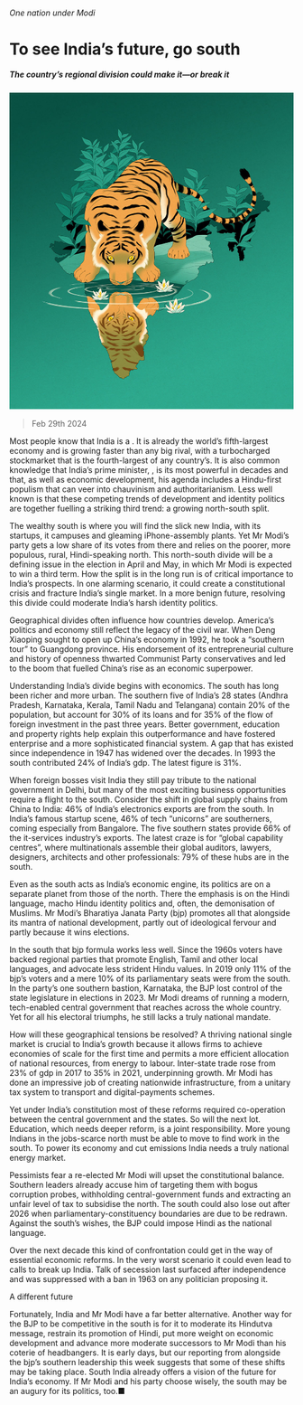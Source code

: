 ###### One nation under Modi

# To see India’s future, go south 

##### The country’s regional division could make it—or break it 

![image](images/20240302_LDD003_FH.jpg) 

> Feb 29th 2024 

Most people know that India is a . It is already the world’s fifth-largest economy and is growing faster than any big rival, with a turbocharged stockmarket that is the fourth-largest of any country’s. It is also common knowledge that India’s prime minister, , is its most powerful in decades and that, as well as economic development, his agenda includes a Hindu-first populism that can veer into chauvinism and authoritarianism. Less well known is that these competing trends of development and identity politics are together fuelling a striking third trend: a growing north-south split. 

The wealthy south is where you will find the slick new India, with its startups, it campuses and gleaming iPhone-assembly plants. Yet Mr Modi’s party gets a low share of its votes from there and relies on the poorer, more populous, rural, Hindi-speaking north. This north-south divide will be a defining issue in the election in April and May, in which Mr Modi is expected to win a third term. How the split is  in the long run is of critical importance to India’s prospects. In one alarming scenario, it could create a constitutional crisis and fracture India’s single market. In a more benign future, resolving this divide could moderate India’s harsh identity politics.

Geographical divides often influence how countries develop. America’s politics and economy still reflect the legacy of the civil war. When Deng Xiaoping sought to open up China’s economy in 1992, he took a “southern tour” to Guangdong province. His endorsement of its entrepreneurial culture and history of openness thwarted Communist Party conservatives and led to the boom that fuelled China’s rise as an economic superpower. 

Understanding India’s divide begins with economics. The south has long been richer and more urban. The southern five of India’s 28 states (Andhra Pradesh, Karnataka, Kerala, Tamil Nadu and Telangana) contain 20% of the population, but account for 30% of its loans and for 35% of the flow of foreign investment in the past three years. Better government, education and property rights help explain this outperformance and have fostered enterprise and a more sophisticated financial system. A gap that has existed since independence in 1947 has widened over the decades. In 1993 the south contributed 24% of India’s gdp. The latest figure is 31%.

When foreign bosses visit India they still pay tribute to the national government in Delhi, but many of the most exciting business opportunities require a flight to the south. Consider the shift in global supply chains from China to India: 46% of India’s electronics exports are from the south. In India’s famous startup scene, 46% of tech “unicorns” are southerners, coming especially from Bangalore. The five southern states provide 66% of the it-services industry’s exports. The latest craze is for “global capability centres”, where multinationals assemble their global auditors, lawyers, designers, architects and other professionals: 79% of these hubs are in the south.

Even as the south acts as India’s economic engine, its politics are on a separate planet from those of the north. There the emphasis is on the Hindi language, macho Hindu identity politics and, often, the demonisation of Muslims. Mr Modi’s Bharatiya Janata Party (bjp) promotes all that alongside its mantra of national development, partly out of ideological fervour and partly because it wins elections.

In the south that bjp formula works less well. Since the 1960s voters have backed regional parties that promote English, Tamil and other local languages, and advocate less strident Hindu values. In 2019 only 11% of the bjp’s voters and a mere 10% of its parliamentary seats were from the south. In the party’s one southern bastion, Karnataka, the BJP lost control of the state legislature in elections in 2023. Mr Modi dreams of running a modern, tech-enabled central government that reaches across the whole country. Yet for all his electoral triumphs, he still lacks a truly national mandate.

How will these geographical tensions be resolved? A thriving national single market is crucial to India’s growth because it allows firms to achieve economies of scale for the first time and permits a more efficient allocation of national resources, from energy to labour. Inter-state trade rose from 23% of gdp in 2017 to 35% in 2021, underpinning growth. Mr Modi has done an impressive job of creating nationwide infrastructure, from a unitary tax system to transport and digital-payments schemes.

Yet under India’s constitution most of these reforms required co-operation between the central government and the states. So will the next lot. Education, which needs deeper reform, is a joint responsibility. More young Indians in the jobs-scarce north must be able to move to find work in the south. To power its economy and cut emissions India needs a truly national energy market. 

Pessimists fear a re-elected Mr Modi will upset the constitutional balance. Southern leaders already accuse him of targeting them with bogus corruption probes, withholding central-government funds and extracting an unfair level of tax to subsidise the north. The south could also lose out after 2026 when parliamentary-constituency boundaries are due to be redrawn. Against the south’s wishes, the BJP could impose Hindi as the national language.

Over the next decade this kind of confrontation could get in the way of essential economic reforms. In the very worst scenario it could even lead to calls to break up India. Talk of secession last surfaced after independence and was suppressed with a ban in 1963 on any politician proposing it. 

A different future

Fortunately, India and Mr Modi have a far better alternative. Another way for the BJP to be competitive in the south is for it to moderate its Hindutva message, restrain its promotion of Hindi, put more weight on economic development and advance more moderate successors to Mr Modi than his coterie of headbangers. It is early days, but our reporting from alongside the bjp’s southern leadership this week suggests that some of these shifts may be taking place. South India already offers a vision of the future for India’s economy. If Mr Modi and his party choose wisely, the south may be an augury for its politics, too.■


